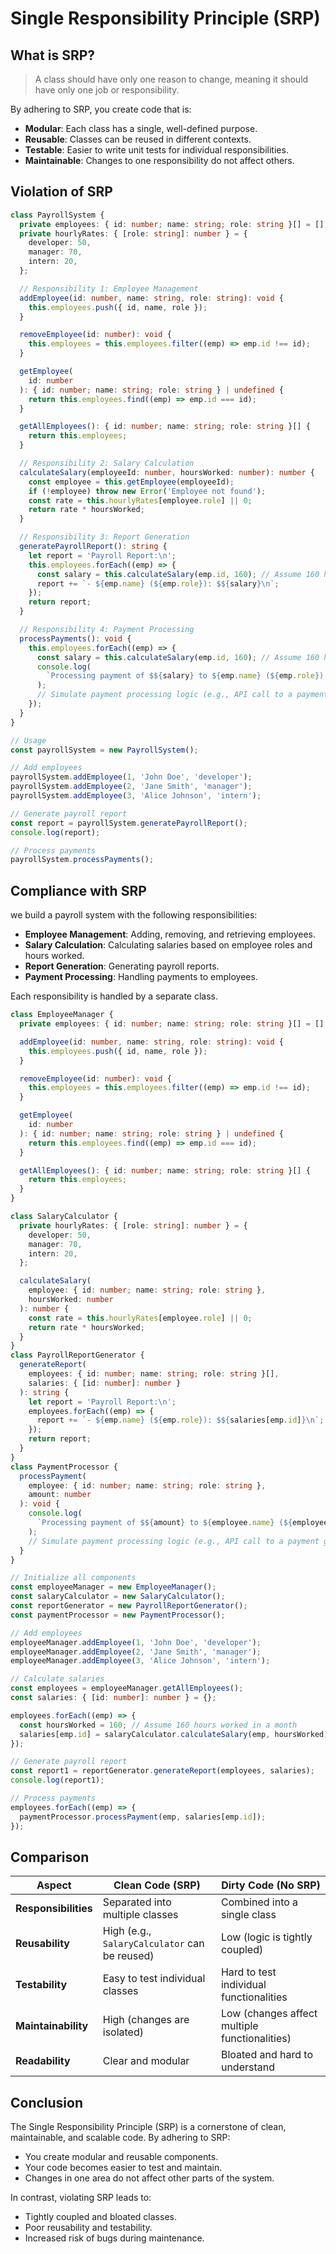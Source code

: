 # Single Responsibility Principle (SRP)

## What is SRP?

> A class should have only one reason to change, meaning it should have only one job or responsibility.

By adhering to SRP, you create code that is:

- **Modular**: Each class has a single, well-defined purpose.
- **Reusable**: Classes can be reused in different contexts.
- **Testable**: Easier to write unit tests for individual responsibilities.
- **Maintainable**: Changes to one responsibility do not affect others.

## Violation of SRP

```typescript
class PayrollSystem {
  private employees: { id: number; name: string; role: string }[] = [];
  private hourlyRates: { [role: string]: number } = {
    developer: 50,
    manager: 70,
    intern: 20,
  };

  // Responsibility 1: Employee Management
  addEmployee(id: number, name: string, role: string): void {
    this.employees.push({ id, name, role });
  }

  removeEmployee(id: number): void {
    this.employees = this.employees.filter((emp) => emp.id !== id);
  }

  getEmployee(
    id: number
  ): { id: number; name: string; role: string } | undefined {
    return this.employees.find((emp) => emp.id === id);
  }

  getAllEmployees(): { id: number; name: string; role: string }[] {
    return this.employees;
  }

  // Responsibility 2: Salary Calculation
  calculateSalary(employeeId: number, hoursWorked: number): number {
    const employee = this.getEmployee(employeeId);
    if (!employee) throw new Error('Employee not found');
    const rate = this.hourlyRates[employee.role] || 0;
    return rate * hoursWorked;
  }

  // Responsibility 3: Report Generation
  generatePayrollReport(): string {
    let report = 'Payroll Report:\n';
    this.employees.forEach((emp) => {
      const salary = this.calculateSalary(emp.id, 160); // Assume 160 hours worked
      report += `- ${emp.name} (${emp.role}): $${salary}\n`;
    });
    return report;
  }

  // Responsibility 4: Payment Processing
  processPayments(): void {
    this.employees.forEach((emp) => {
      const salary = this.calculateSalary(emp.id, 160); // Assume 160 hours worked
      console.log(
        `Processing payment of $${salary} to ${emp.name} (${emp.role})...`
      );
      // Simulate payment processing logic (e.g., API call to a payment gateway)
    });
  }
}

// Usage
const payrollSystem = new PayrollSystem();

// Add employees
payrollSystem.addEmployee(1, 'John Doe', 'developer');
payrollSystem.addEmployee(2, 'Jane Smith', 'manager');
payrollSystem.addEmployee(3, 'Alice Johnson', 'intern');

// Generate payroll report
const report = payrollSystem.generatePayrollReport();
console.log(report);

// Process payments
payrollSystem.processPayments();
```

## Compliance with SRP

we build a payroll system with the following responsibilities:

- **Employee Management**: Adding, removing, and retrieving employees.
- **Salary Calculation**: Calculating salaries based on employee roles and hours worked.
- **Report Generation**: Generating payroll reports.
- **Payment Processing**: Handling payments to employees.

Each responsibility is handled by a separate class.

```typescript
class EmployeeManager {
  private employees: { id: number; name: string; role: string }[] = [];

  addEmployee(id: number, name: string, role: string): void {
    this.employees.push({ id, name, role });
  }

  removeEmployee(id: number): void {
    this.employees = this.employees.filter((emp) => emp.id !== id);
  }

  getEmployee(
    id: number
  ): { id: number; name: string; role: string } | undefined {
    return this.employees.find((emp) => emp.id === id);
  }

  getAllEmployees(): { id: number; name: string; role: string }[] {
    return this.employees;
  }
}

class SalaryCalculator {
  private hourlyRates: { [role: string]: number } = {
    developer: 50,
    manager: 70,
    intern: 20,
  };

  calculateSalary(
    employee: { id: number; name: string; role: string },
    hoursWorked: number
  ): number {
    const rate = this.hourlyRates[employee.role] || 0;
    return rate * hoursWorked;
  }
}
class PayrollReportGenerator {
  generateReport(
    employees: { id: number; name: string; role: string }[],
    salaries: { [id: number]: number }
  ): string {
    let report = 'Payroll Report:\n';
    employees.forEach((emp) => {
      report += `- ${emp.name} (${emp.role}): $${salaries[emp.id]}\n`;
    });
    return report;
  }
}
class PaymentProcessor {
  processPayment(
    employee: { id: number; name: string; role: string },
    amount: number
  ): void {
    console.log(
      `Processing payment of $${amount} to ${employee.name} (${employee.role})...`
    );
    // Simulate payment processing logic (e.g., API call to a payment gateway)
  }
}

// Initialize all components
const employeeManager = new EmployeeManager();
const salaryCalculator = new SalaryCalculator();
const reportGenerator = new PayrollReportGenerator();
const paymentProcessor = new PaymentProcessor();

// Add employees
employeeManager.addEmployee(1, 'John Doe', 'developer');
employeeManager.addEmployee(2, 'Jane Smith', 'manager');
employeeManager.addEmployee(3, 'Alice Johnson', 'intern');

// Calculate salaries
const employees = employeeManager.getAllEmployees();
const salaries: { [id: number]: number } = {};

employees.forEach((emp) => {
  const hoursWorked = 160; // Assume 160 hours worked in a month
  salaries[emp.id] = salaryCalculator.calculateSalary(emp, hoursWorked);
});

// Generate payroll report
const report1 = reportGenerator.generateReport(employees, salaries);
console.log(report1);

// Process payments
employees.forEach((emp) => {
  paymentProcessor.processPayment(emp, salaries[emp.id]);
});
```

## Comparison

| **Aspect**           | **Clean Code (SRP)**                          | **Dirty Code (No SRP)**                       |
| -------------------- | --------------------------------------------- | --------------------------------------------- |
| **Responsibilities** | Separated into multiple classes               | Combined into a single class                  |
| **Reusability**      | High (e.g., `SalaryCalculator` can be reused) | Low (logic is tightly coupled)                |
| **Testability**      | Easy to test individual classes               | Hard to test individual functionalities       |
| **Maintainability**  | High (changes are isolated)                   | Low (changes affect multiple functionalities) |
| **Readability**      | Clear and modular                             | Bloated and hard to understand                |

## Conclusion

The Single Responsibility Principle (SRP) is a cornerstone of clean, maintainable, and scalable code. By adhering to SRP:

- You create modular and reusable components.
- Your code becomes easier to test and maintain.
- Changes in one area do not affect other parts of the system.

In contrast, violating SRP leads to:

- Tightly coupled and bloated classes.
- Poor reusability and testability.
- Increased risk of bugs during maintenance.

